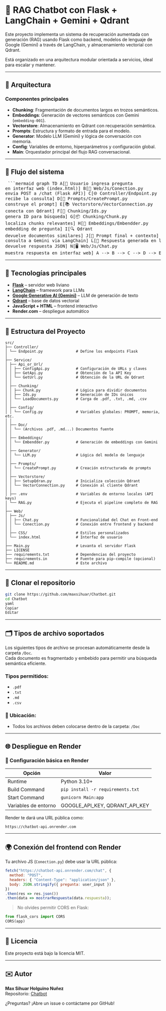 # 🤖 RAG Chatbot con Flask + LangChain + Gemini + Qdrant

Este proyecto implementa un sistema de recuperación aumentada con generación (RAG) usando Flask como backend, modelos de lenguaje de Google (Gemini) a través de LangChain, y almacenamiento vectorial con Qdrant.

Está organizado en una arquitectura modular orientada a servicios, ideal para escalar y mantener.

---
## 🔧 Arquitectura

### Componentes principales

- **Chunking**: Fragmentación de documentos largos en trozos semánticos.
- **Embeddings**: Generación de vectores semánticos con Gemini (`embedding-001`).
- **Vectorstore**: Almacenamiento en Qdrant con recuperación semántica.
- **Prompts**: Estructura y formato de entrada para el modelo.
- **Generator**: Modelo LLM (Gemini) y lógica de conversación con memoria.
- **Config**: Variables de entorno, hiperparámetros y configuración global.
- **Main**: Orquestador principal del flujo RAG conversacional.

---

## 🔄 Flujo del sistema

<pre lang="markdown"> ```mermaid graph TD A[📄 Usuario ingresa pregunta<br>en interfaz web (index.html)] B[📨 Web/Js/Conection.py<br>envía POST a /chat (Flask API)] C[🌐 Controller/Endpoint.py<br>recibe la consulta] D[🧠 Prompts/CreatePrompt.py<br>construye el prompt] E[📚 Vectorstore/VectorConnection.py<br>conecta con Qdrant] F[📍 Chunking/Ids.py<br>genera ID para búsqueda] G[📦 Chunking/Chunk.py<br>localiza chunks relevantes] H[🔁 Embeddings/Embendder.py<br>embedding de pregunta] I[🔍 Qdrant<br>devuelve documentos similares] J[📝 Prompt final + contexto] K[🤖 Generator/LLM.py<br>consulta a Gemini vía LangChain] L[💬 Respuesta generada en lenguaje natural] M[🔁 Endpoint.py<br>devuelve respuesta JSON] N[🖥️ Web/Js/Chat.py<br>muestra respuesta en interfaz web] A --> B --> C --> D --> E --> F --> G --> H --> I --> J --> K --> L --> M --> N ``` </pre>
---

## 🧰 Tecnologías principales

- **[Flask](https://flask.palletsprojects.com/)** – servidor web liviano
- **[LangChain](https://www.langchain.com/)** – framework para LLMs
- **[Google Generative AI (Gemini)](https://ai.google.dev/)** – LLM de generación de texto
- **[Qdrant](https://qdrant.tech/)** – base de datos vectorial
- **JavaScript + HTML** – frontend interactivo
- **Render.com** – despliegue automático

---

## 📁 Estructura del Proyecto
    src/
    ├── Controller/
    │ └── Endpoint.py               # Define los endpoints Flask
    │
    ├── Service/
    │ ├── Api_or_Url/
    │ │ ├── ConfigApi.py            # Configuración de URLs y claves
    │ │ ├── GetApi.py               # Obtención de la API Key
    │ │ └── GetUrl.py               # Obtención de la URL de Qdrant
    │ │
    │ ├── Chunking/
    │ │ ├── Chunk.py                # Lógica para dividir documentos
    │ │ ├── Ids.py                  # Generación de IDs únicos
    │ │ └── LoadDocuments.py        # Carga de .pdf, .txt, .md, .csv
    │ │
    │ ├── Config/
    │ │ └── Config.py               # Variables globales: PROMPT, memoria, etc.
    │ │
    │ ├── Doc/
    │ │ └── (Archivos .pdf, .md...) Documentos fuente
    │ │
    │ ├── Embeddings/
    │ │ └── Embendder.py            # Generación de embeddings con Gemini
    │ │
    │ ├── Generator/
    │ │ └── LLM.py                  # Lógica del modelo de lenguaje
    │ │
    │ ├── Prompts/
    │ │ └── CreatePrompt.py         # Creación estructurada de prompts
    │ │
    │ ├── Vectorstore/
    │ │ ├── SetupQdran.py           # Inicializa colección Qdrant
    │ │ └── VectorConnection.py     # Conexión al cliente Qdrant
    │ │
    │ ├── .env                      # Variables de entorno locales (API keys)
    │ └── RAG.py                    # Ejecuta el pipeline completo de RAG
    │
    ├── Web/
    │ ├── Js/
    │ │ ├── Chat.py                 # Funcionalidad del Chat en Front-end
    │ │ └── Conection.py            # Conexión entre frontend y backend
    │ │
    │ ├── CSS/                      # Estilos personalizados
    │ └── index.html                # Interfaz de usuario
    │
    ├── Main.py                     # Levanta el servidor Flask
    ├── LICENSE
    ├── requirements.txt            # Dependencias del proyecto
    ├── requirements.in             # Fuente para pip-compile (opcional)
    └── README.md                   # Este archivo


---

## 🧱 Clonar el repositorio

```bash
git clone https://github.com/maxsihuar/Chatbot.git
cd Chatbot
yaml
Copiar
Editar

```
 ---

## 🗂️ Tipos de archivo soportados

Los siguientes tipos de archivo se procesan automáticamente desde la carpeta `/Doc`.  
Cada documento es fragmentado y embebido para permitir una búsqueda semántica eficiente.

### Tipos permitidos:

- `.pdf`
- `.txt`
- `.md`
- `.csv`

### 📍 Ubicación:

- Todos los archivos deben colocarse dentro de la carpeta: `/Doc`

---

## 🌐 Despliegue en Render

### 🔧 Configuración básica en Render

| Opción               | Valor                              |
| -------------------- | ---------------------------------- |
| Runtime              | Python 3.10+                       |
| Build Command        | `pip install -r requirements.txt`  |
| Start Command        | `gunicorn Main:app`                |
| Variables de entorno | GOOGLE\_API\_KEY, QDRANT\_API\_KEY |

Render te dará una URL pública como:

```
https://chatbot-api.onrender.com
```

---

## 🌍 Conexión del frontend con Render

Tu archivo JS (`Conection.py`) debe usar la URL pública:

```js
fetch("https://chatbot-api.onrender.com/chat", {
  method: "POST",
  headers: { "Content-Type": "application/json" },
  body: JSON.stringify({ pregunta: user_input })
})
.then(res => res.json())
.then(data => mostrarRespuesta(data.respuesta));
```

> No olvides permitir CORS en Flask:

```python
from flask_cors import CORS
CORS(app)
```

---

## 📎 Licencia

Este proyecto está bajo la licencia MIT.

---

## ✉️ Autor

**Max Sihuar Holguino Nuñez**\
Repositorio: [Chatbot](https://github.com/maxsihuar/Chatbot)

¿Preguntas? ¡Abre un issue o contáctame por GitHub!

